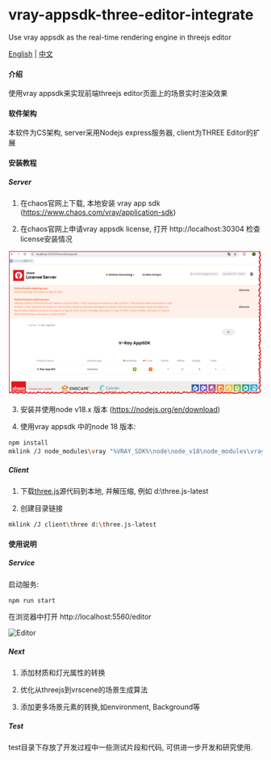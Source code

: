 # vray-appsdk-three-editor-integrate
Use vray appsdk as the real-time rendering engine in threejs editor

[English](README.md) | [中文](README.zh-CN.md)

#### 介绍
使用vray appsdk来实现前端threejs editor页面上的场景实时渲染效果

#### 软件架构
本软件为CS架构, server采用Nodejs express服务器, client为THREE Editor的扩展

#### 安装教程

##### Server
1. 在chaos官网上下载, 本地安装 vray app sdk (https://www.chaos.com/vray/application-sdk)
   
2. 在chaos官网上申请vray appsdk license, 打开 http://localhost:30304 检查license安装情况
   
![vray license](docs/vray_license.jpg)

3. 安装并使用node v18.x 版本 (https://nodejs.org/en/download)

4. 使用vray appsdk 中的node 18 版本:
```bash
npm install
mklink /J node_modules\vray "%VRAY_SDK%\node\node_v18\node_modules\vray" 
```

##### Client

1. 下载[three.js](https://github.com/mrdoob/three.js/releases)源代码到本地, 并解压缩, 例如 d:\three.js-latest
   
2. 创建目录链接
```bash
mklink /J client\three d:\three.js-latest
```


#### 使用说明

##### Service

启动服务:
```bash
npm run start
```

在浏览器中打开 http://localhost:5560/editor

![Editor](docs/editor.gif)

##### Next
1. 添加材质和灯光属性的转换

2. 优化从threejs到vrscene的场景生成算法

3. 添加更多场景元素的转换,如environment, Background等

##### Test

test目录下存放了开发过程中一些测试片段和代码, 可供进一步开发和研究使用.